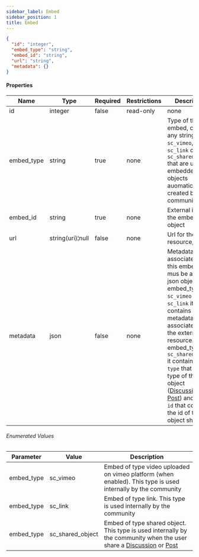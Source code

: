 ```yaml
---
sidebar_label: Embed
sidebar_position: 1
title: Embed
---
```


```json
{
  "id": "integer",
  "embed_type": "string",
  "embed_id": "string",
  "url": "string",
  "metadata": {}
}

```

#### Properties

|Name|Type|Required|Restrictions|Description|
|---|---|---|---|---|
|id|integer|false|read-only|none|
|embed_type|string|true|none|Type of the embed, can be any string except `sc_vimeo`, `sc_link` or `sc_shared_object` that are used for embedded objects auomatically created by the community|
|embed_id|string|true|none|External id for the embed object|
|url|string(uri)¦null|false|none|Url for the resource, if any|
|metadata|json|false|none|Metadata associated to this embed. It mus be a valid json object. For embed_type `sc_vimeo` or `sc_link` it contains metadata associated with the external resource. For embed_type `sc_shared_object` it contains a field `type` that is the type of the object ([Discussion](/docs/apireference/v2/schemas/discussion) or [Post](/docs/apireference/v2/schemas/post)) and a field `id` that contains the id of the object shared|


###### Enumerated Values

|Parameter|Value|Description|
|---|---|---|
|embed_type|sc_vimeo|Embed of type video uploaded on vimeo platform (when enabled). This type is used internally by the community|
|embed_type|sc_link|Embed of type link. This type is used internally by the community|
|embed_type|sc_shared_object|Embed of type shared object. This type is used internally by the community when the user share a [Discussion](/docs/apireference/v2/schemas/discussion) or [Post](/docs/apireference/v2/schemas/post)|
